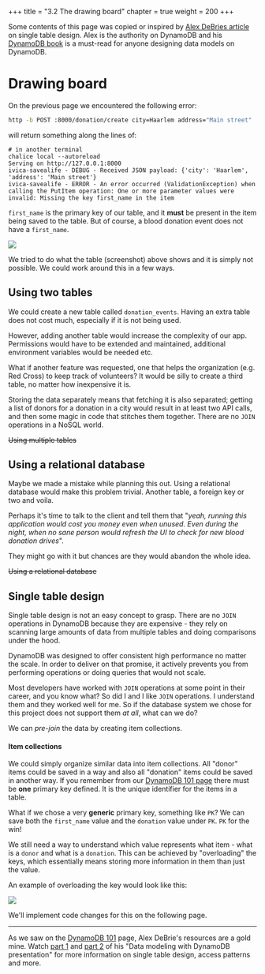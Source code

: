 +++
title = "3.2 The drawing board"
chapter = true
weight = 200
+++

Some contents of this page was copied or inspired by [Alex DeBries article](https://www.alexdebrie.com/posts/dynamodb-single-table/)
on single table design. Alex is the authority on DynamoDB and his [DynamoDB book](https://www.dynamodbbook.com/) is 
a must-read for anyone designing data models on DynamoDB.

# Drawing board

On the previous page we encountered the following error:

```bash
http -b POST :8000/donation/create city=Haarlem address="Main street"
```
will return something along the lines of:

```bash{linenos=false}
# in another terminal
chalice local --autoreload
Serving on http://127.0.0.1:8000
ivica-savealife - DEBUG - Received JSON payload: {'city': 'Haarlem', 'address': 'Main street'}
ivica-savealife - ERROR - An error occurred (ValidationException) when calling the PutItem operation: One or more parameter values were invalid: Missing the key first_name in the item
```

`first_name` is the primary key of our table, and it **must** be present in the item being saved to the table.
But of course, a blood donation event does not have a `first_name`.

![](/images/db_table_1.png)

We tried to do what the table (screenshot) above shows and it is simply not possible. We could work around this in a few ways.

## Using two tables

We could create a new table called `donation_events`. Having an extra table does not cost much, especially if it is
not being used.

However, adding another table would increase the complexity of our app. Permissions would have to be extended and maintained,
additional environment variables would be needed etc.

What if another feature was requested, one that helps the organization (e.g. Red Cross) to keep track of volunteers? It 
would be silly to create a third table, no matter how inexpensive it is.

Storing the data separately means that fetching it is also separated; getting a list of donors for a donation in a city
would result in at least two API calls, and then some magic in code that stitches them together. There are no `JOIN`
operations in a NoSQL world.

~~Using multiple tables~~

## Using a relational database

Maybe we made a mistake while planning this out. Using a relational database would make this problem trivial. Another 
table, a foreign key or two and voila.

Perhaps it's time to talk to the client and tell them that "_yeah, running
this application would cost you money even when unused. Even during the night, when no sane person would refresh the UI
to check for new blood donation drives_".

They might go with it but chances are they would abandon the whole idea.

~~Using a relational database~~

## Single table design

Single table design is not an easy concept to grasp. There are no `JOIN` operations in DynamoDB because they are expensive -
they rely on scanning large amounts of data from multiple tables and doing comparisons under the hood.

DynamoDB was designed to offer consistent high performance no matter the scale. In order to deliver on that promise,
it actively prevents you from performing operations or doing queries that would not scale.

Most developers have worked with `JOIN` operations at some point in their career, and you know what? 
So did I and I like `JOIN` operations. I understand them and they worked well for me. So if the database system we chose 
for this project does not support them _at all_, what can we do?

We can _pre-join_ the data by creating item collections.

#### Item collections

We could simply organize similar data into item collections. All "donor" items could be saved in a way and also all
"donation" items could be saved in another way. If you remember from our [DynamoDB 101 page](../40-persisting-data/200-dynamodb-101.html)
there must be **one** primary key defined. It is the unique identifier for the items in a table.

What if we chose a very **generic** primary key, something like `PK`? We can save both the `first_name` value and the
`donation` value under `PK`. `PK` for the win!

We still need a way to understand which value represents what item - what is a `donor` and what is a `donation`. This
can be achieved by "overloading" the keys, which essentially means storing more information in them than just the value.

An example of overloading the key would look like this:

![](/images/db_table_2.png)

We'll implement code changes for this on the following page.

***

As we saw on the [DynamoDB 101](../40-persisting-data/200-dynamodb-101.html) page, Alex DeBrie's resources are a gold mine. 
Watch [part 1](https://www.youtube.com/watch?v=fiP2e-g-r4g) and [part 2](https://www.youtube.com/watch?v=0uLF1tjI_BI) 
of his "Data modeling with DynamoDB presentation" for more information on single table design, access patterns and more.